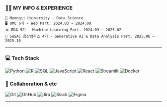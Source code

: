 ### 💁‍♂️ MY INFO & EXPERIENCE

```
🏫 Myongji University - Data Science
🖥️ UMC 6기 - Web Part. 2024.03 ~ 2024.09
📊 BDA 9기 - Machine Learning Part. 2024.09 ~ 2025.02
🌱 SeSAC 용산캠퍼스 4기 - Generative AI & Data Analysis Part. 2025.06 ~ 2025.10
```
---
### 💻 Tech Stack  

![Python](https://img.shields.io/badge/Python-3776AB?style=flat&logo=python&logoColor=white)
![R](https://img.shields.io/badge/R-276DC3?style=flat&logo=r&logoColor=white)
![SQL](https://img.shields.io/badge/SQL-336791?style=flat&logo=postgresql&logoColor=white)
![JavaScript](https://img.shields.io/badge/JavaScript-F7DF1E?style=flat&logo=javascript&logoColor=black)
![React](https://img.shields.io/badge/React-61DAFB?style=flat&logo=react&logoColor=black)
![Streamlit](https://img.shields.io/badge/Streamlit-FF4B4B?style=flat&logo=streamlit&logoColor=white)
![Docker](https://img.shields.io/badge/Docker-2496ED?style=flat&logo=docker&logoColor=white)

### 🤝 Collaboration & etc  

![Git](https://img.shields.io/badge/Git-F05032?style=flat&logo=git&logoColor=white)
![GitHub](https://img.shields.io/badge/GitHub-181717?style=flat&logo=github&logoColor=white)
![Jira](https://img.shields.io/badge/Jira-0052CC?style=flat&logo=jira&logoColor=white)
![Slack](https://img.shields.io/badge/Slack-4A154B?style=flat&logo=slack&logoColor=white)
![Figma](https://img.shields.io/badge/Figma-F24E1E?style=flat&logo=figma&logoColor=white)

---
</div>
